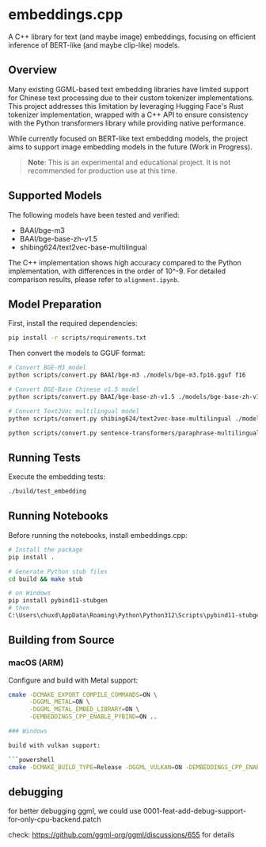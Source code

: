 # embeddings.cpp

A C++ library for text (and maybe image) embeddings, focusing on efficient inference of BERT-like (and maybe clip-like) models.

## Overview

Many existing GGML-based text embedding libraries have limited support for Chinese text processing due to their custom tokenizer implementations. This project addresses this limitation by leveraging Hugging Face's Rust tokenizer implementation, wrapped with a C++ API to ensure consistency with the Python transformers library while providing native performance.

While currently focused on BERT-like text embedding models, the project aims to support image embedding models in the future (Work in Progress).

> **Note**: This is an experimental and educational project. It is not recommended for production use at this time.

## Supported Models

The following models have been tested and verified:
- BAAI/bge-m3
- BAAI/bge-base-zh-v1.5
- shibing624/text2vec-base-multilingual

The C++ implementation shows high accuracy compared to the Python implementation, with differences in the order of 10^-9. For detailed comparison results, please refer to `alignment.ipynb`.

## Model Preparation

First, install the required dependencies:
```bash
pip install -r scripts/requirements.txt
```

Then convert the models to GGUF format:
```bash
# Convert BGE-M3 model
python scripts/convert.py BAAI/bge-m3 ./models/bge-m3.fp16.gguf f16

# Convert BGE-Base Chinese v1.5 model
python scripts/convert.py BAAI/bge-base-zh-v1.5 ./models/bge-base-zh-v1.5.fp16.gguf f16

# Convert Text2Vec multilingual model
python scripts/convert.py shibing624/text2vec-base-multilingual ./models/text2vec-base-multilingual.fp16.gguf f16

python scripts/convert.py sentence-transformers/paraphrase-multilingual-MiniLM-L12-v2 ./models/paraphrase-multilingual-MiniLM-L12-v2.fp16.gguf f16
```

## Running Tests

Execute the embedding tests:
```bash
./build/test_embedding
```

## Running Notebooks

Before running the notebooks, install embeddings.cpp:
```bash
# Install the package
pip install .

# Generate Python stub files
cd build && make stub

# on Windows
pip install pybind11-stubgen
# then
C:\Users\chuxd\AppData\Roaming\Python\Python312\Scripts\pybind11-stubgen embeddings_cpp -o .
```

## Building from Source

### macOS (ARM)

Configure and build with Metal support:
```bash
cmake -DCMAKE_EXPORT_COMPILE_COMMANDS=ON \
      -DGGML_METAL=ON \
      -DGGML_METAL_EMBED_LIBRARY=ON \
      -DEMBEDDINGS_CPP_ENABLE_PYBIND=ON ..

### Windows

build with vulkan support:

```powershell
cmake -DCMAKE_BUILD_TYPE=Release -DGGML_VULKAN=ON -DEMBEDDINGS_CPP_ENABLE_PYBIND=ON ..
```

## debugging

for better debugging ggml, we could use 0001-feat-add-debug-support-for-only-cpu-backend.patch

check: https://github.com/ggml-org/ggml/discussions/655 for details